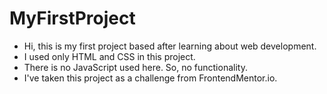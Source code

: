 # MyFirstProject

- Hi, this is my first project based after learning about web development.
- I used only HTML and CSS in this project.
- There is no JavaScript used here. So, no functionality.
- I've taken this project as a challenge from FrontendMentor.io.
